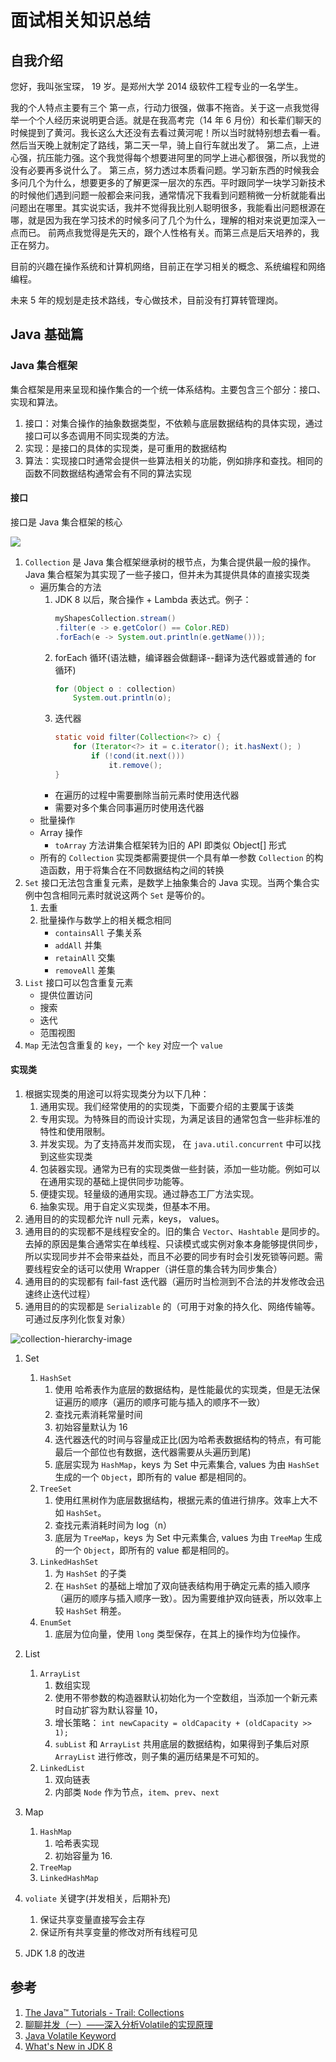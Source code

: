 # 面试相关知识总结

## 自我介绍

您好，我叫张宝琛， 19 岁。是郑州大学 2014 级软件工程专业的一名学生。

我的个人特点主要有三个
第一点，行动力很强，做事不拖沓。关于这一点我觉得举一个个人经历来说明更合适。就是在我高考完（14 年 6 月份）和长辈们聊天的时候提到了黄河。我长这么大还没有去看过黄河呢！所以当时就特别想去看一看。然后当天晚上就制定了路线，第二天一早，骑上自行车就出发了。
第二点，上进心强，抗压能力强。这个我觉得每个想要进阿里的同学上进心都很强，所以我觉的没有必要再多说什么了。
第三点，努力透过本质看问题。学习新东西的时候我会多问几个为什么，想要更多的了解更深一层次的东西。平时跟同学一块学习新技术的时候他们遇到问题一般都会来问我，通常情况下我看到问题稍微一分析就能看出问题出在哪里。其实说实话，我并不觉得我比别人聪明很多，我能看出问题根源在哪，就是因为我在学习技术的时候多问了几个为什么，理解的相对来说更加深入一点而已。
前两点我觉得是先天的，跟个人性格有关。而第三点是后天培养的，我正在努力。

目前的兴趣在操作系统和计算机网络，目前正在学习相关的概念、系统编程和网络编程。

未来 5 年的规划是走技术路线，专心做技术，目前没有打算转管理岗。


## Java 基础篇

###  Java 集合框架

集合框架是用来呈现和操作集合的一个统一体系结构。主要包含三个部分：接口、实现和算法。

1. 接口：对集合操作的抽象数据类型，不依赖与底层数据结构的具体实现，通过接口可以多态调用不同实现类的方法。
1. 实现：是接口的具体的实现类，是可重用的数据结构
1. 算法：实现接口时通常会提供一些算法相关的功能，例如排序和查找。相同的函数不同数据结构通常会有不同的算法实现

#### 接口

接口是 Java 集合框架的核心

![](../res/colls-coreInterfaces.gif)

1. `Collection` 是 Java 集合框架继承树的根节点，为集合提供最一般的操作。Java 集合框架为其实现了一些子接口，但并未为其提供具体的直接实现类
    - 遍历集合的方法
        1. JDK 8 以后，聚合操作 + Lambda 表达式。例子：
            ```java
            myShapesCollection.stream()
            .filter(e -> e.getColor() == Color.RED)
            .forEach(e -> System.out.println(e.getName()));
            ```
        1. forEach 循环(语法糖，编译器会做翻译--翻译为迭代器或普通的 for 循环)
            ```java
            for (Object o : collection)
                System.out.println(o);
            ```
        1. 迭代器
            ```java
            static void filter(Collection<?> c) {
                for (Iterator<?> it = c.iterator(); it.hasNext(); )
                    if (!cond(it.next()))
                        it.remove();
            }
            ```
        - 在遍历的过程中需要删除当前元素时使用迭代器
        - 需要对多个集合同事遍历时使用迭代器
    - 批量操作
    - Array 操作
        - `toArray` 方法讲集合框架转为旧的 API 即类似 Object[] 形式
    - 所有的 `Collection` 实现类都需要提供一个具有单一参数 `Collection` 的构造函数，用于将集合在不同数据结构之间的转换
1. `Set` 接口无法包含重复元素，是数学上抽象集合的 Java 实现。当两个集合实例中包含相同元素时就说这两个 `Set` 是等价的。
    1. 去重
    1. 批量操作与数学上的相关概念相同
        - `containsAll` 子集关系
        - `addAll` 并集
        - `retainAll` 交集
        - `removeAll` 差集
1. `List` 接口可以包含重复元素
    - 提供位置访问
    - 搜索
    - 迭代
    - 范围视图
1. `Map` 无法包含重复的 `key`，一个 `key` 对应一个 `value`

#### 实现类

1. 根据实现类的用途可以将实现类分为以下几种：
    1. 通用实现。我们经常使用的的实现类，下面要介绍的主要属于该类
    1. 专用实现。为特殊目的而设计实现，为满足该目的通常包含一些非标准的特性和使用限制。
    1. 并发实现。为了支持高并发而实现， 在 `java.util.concurrent` 中可以找到这些实现类
    1. 包装器实现。通常为已有的实现类做一些封装，添加一些功能。例如可以在通用实现的基础上提供同步功能等。
    1. 便捷实现。轻量级的通用实现。通过静态工厂方法实现。
    1. 抽象实现。用于自定义实现类，但基本不用。
1. 通用目的的实现都允许 null 元素，keys， values。
1. 通用目的的实现都不是线程安全的。旧的集合 `Vector`、`Hashtable` 是同步的。去掉的原因是集合通常实在单线程、只读模式或实例对象本身能够提供同步，所以实现同步并不会带来益处，而且不必要的同步有时会引发死锁等问题。需要线程安全的话可以使用 Wrapper（讲任意的集合转为同步集合）
1. 通用目的的实现都有 fail-fast 迭代器（遍历时当检测到不合法的并发修改会迅速终止迭代过程）
1. 通用目的的实现都是 `Serializable` 的（可用于对象的持久化、网络传输等。可通过反序列化恢复对象）

![collection-hierarchy-image](../res/collection-hierarchy-image.gif)

1. Set
    1. `HashSet`
        1. 使用 哈希表作为底层的数据结构，是性能最优的实现类，但是无法保证遍历的顺序（遍历的顺序可能与插入的顺序不一致）
        1. 查找元素消耗常量时间
        1. 初始容量默认为 16
        1. 迭代器迭代的时间与容量成正比(因为哈希表数据结构的特点，有可能最后一个部位也有数据，迭代器需要从头遍历到尾)
        1. 底层实现为 `HashMap`，keys 为 Set 中元素集合, values 为由 `HashSet` 生成的一个 `Object`，即所有的 value 都是相同的。
    1. `TreeSet`
        1. 使用红黑树作为底层数据结构，根据元素的值进行排序。效率上大不如 `HashSet`。
        1. 查找元素消耗时间为 log（n）
        1. 底层为 `TreeMap`，keys 为 Set 中元素集合, values 为由 `TreeMap` 生成的一个 `Object`，即所有的 value 都是相同的。
    1. `LinkedHashSet`
        1. 为 `HashSet` 的子类
        1. 在 `HashSet` 的基础上增加了双向链表结构用于确定元素的插入顺序（遍历的顺序与插入顺序一致）。因为需要维护双向链表，所以效率上较 `HashSet` 稍差。
    1. `EnumSet`
        1. 底层为位向量，使用 `long` 类型保存，在其上的操作均为位操作。
1. List
    1. `ArrayList`
        1. 数组实现
        1. 使用不带参数的构造器默认初始化为一个空数组，当添加一个新元素时自动扩容为默认容量 10，
        1. 增长策略： `int newCapacity = oldCapacity + (oldCapacity >> 1);`
        1. `subList` 和 `ArrayList` 共用底层的数据结构，如果得到子集后对原 `ArrayList` 进行修改，则子集的遍历结果是不可知的。
    1. `LinkedList`
        1. 双向链表
        1. 内部类 `Node` 作为节点，`item`、`prev`、`next`
1. Map
    1. `HashMap`
        1. 哈希表实现
        1. 初始容量为 16.
    1. `TreeMap`
    1. `LinkedHashMap`

1. `voliate` 关键字(并发相关，后期补充)
    1. 保证共享变量直接写会主存
    1. 保证所有共享变量的修改对所有线程可见
1. JDK 1.8 的改进




















## 参考

1. [The Java™ Tutorials - Trail: Collections](http://docs.oracle.com/javase/tutorial/collections/index.html)
1. [聊聊并发（一）——深入分析Volatile的实现原理](http://www.infoq.com/cn/articles/ftf-java-volatile)
1. [Java Volatile Keyword](http://tutorials.jenkov.com/java-concurrency/volatile.html)
1. [What's New in JDK 8](http://www.oracle.com/technetwork/java/javase/8-whats-new-2157071.html)
